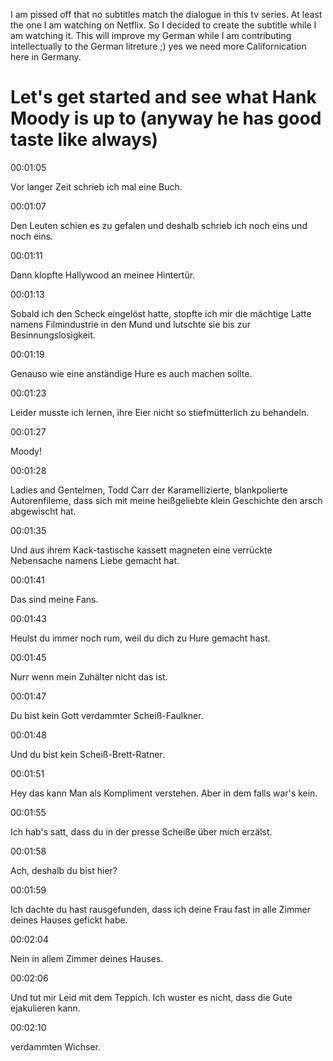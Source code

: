 I am pissed off that no subtitles match the dialogue in this tv series.
At least the one I am watching on Netflix.
So I decided to create the subtitle while I am watching it.
This will improve my German while I am contributing intellectually to the German litreture ;) yes we need more Californication here in Germany.

# Let's get started and see what Hank Moody is up to (anyway he has good taste like always)

00:01:05

Vor langer Zeit schrieb ich mal eine Buch.

00:01:07

Den Leuten schien es zu gefalen und deshalb schrieb ich noch eins und noch eins.

00:01:11

Dann klopfte Hallywood an meinee Hintertür.

00:01:13

Sobald ich den Scheck eingelöst hatte, 
stopfte ich mir die mächtige Latte namens Filmindustrie in den Mund und lutschte sie bis zur Besinnungslosigkeit.

00:01:19

Genauso wie eine anständige Hure es auch machen sollte.

00:01:23

Leider musste ich lernen, ihre Eier nicht so stiefmütterlich zu behandeln.

00:01:27

Moody!

00:01:28

Ladies and Gentelmen, Todd Carr der Karamellizierte, blankpolierte Autorenfileme, dass sich mit meine heißgeliebte klein Geschichte den arsch abgewischt hat.

00:01:35

Und aus ihrem Kack-tastische kassett magneten eine verrückte Nebensache namens Liebe gemacht hat.

00:01:41

Das sind meine Fans.

00:01:43

Heulst du immer noch rum, weil du dich zu Hure gemacht hast.

00:01:45

Nurr wenn mein Zuhälter nicht das ist.

00:01:47

Du bist kein Gott verdammter Scheiß-Faulkner.

00:01:48

Und du bist kein Scheiß-Brett-Ratner.

00:01:51

Hey das kann Man als Kompliment verstehen.
Aber in dem falls war's kein.

00:01:55

Ich hab's satt, dass du in der presse Scheiße über mich erzälst.

00:01:58

Ach, deshalb du bist hier?

00:01:59

Ich dachte du hast rausgefunden, dass ich deine Frau fast in alle Zimmer deines Hauses gefickt habe.

00:02:04

Nein in allem Zimmer deines Hauses.

00:02:06

Und tut mir Leid mit dem Teppich.
Ich wuster es nicht, dass die Gute ejakulieren kann.

00:02:10

verdammten Wichser.


